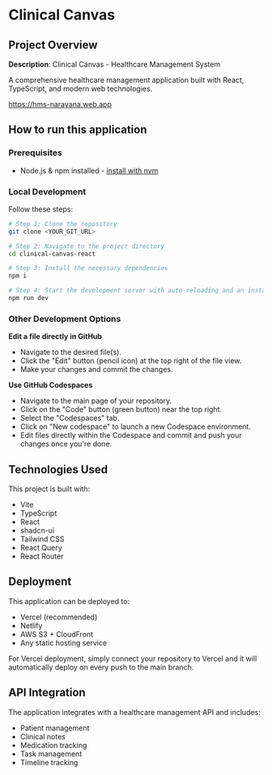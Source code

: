# Clinical Canvas

## Project Overview

**Description**: Clinical Canvas - Healthcare Management System

A comprehensive healthcare management application built with React, TypeScript, and modern web technologies.

https://hms-narayana.web.app

## How to run this application

### Prerequisites

- Node.js & npm installed - [install with nvm](https://github.com/nvm-sh/nvm#installing-and-updating)

### Local Development

Follow these steps:

```sh
# Step 1: Clone the repository
git clone <YOUR_GIT_URL>

# Step 2: Navigate to the project directory
cd clinical-canvas-react

# Step 3: Install the necessary dependencies
npm i

# Step 4: Start the development server with auto-reloading and an instant preview
npm run dev
```

### Other Development Options

**Edit a file directly in GitHub**

- Navigate to the desired file(s).
- Click the "Edit" button (pencil icon) at the top right of the file view.
- Make your changes and commit the changes.

**Use GitHub Codespaces**

- Navigate to the main page of your repository.
- Click on the "Code" button (green button) near the top right.
- Select the "Codespaces" tab.
- Click on "New codespace" to launch a new Codespace environment.
- Edit files directly within the Codespace and commit and push your changes once you're done.

## Technologies Used

This project is built with:

- Vite
- TypeScript
- React
- shadcn-ui
- Tailwind CSS
- React Query
- React Router

## Deployment

This application can be deployed to:
- Vercel (recommended)
- Netlify
- AWS S3 + CloudFront
- Any static hosting service

For Vercel deployment, simply connect your repository to Vercel and it will automatically deploy on every push to the main branch.

## API Integration

The application integrates with a healthcare management API and includes:
- Patient management
- Clinical notes
- Medication tracking
- Task management
- Timeline tracking